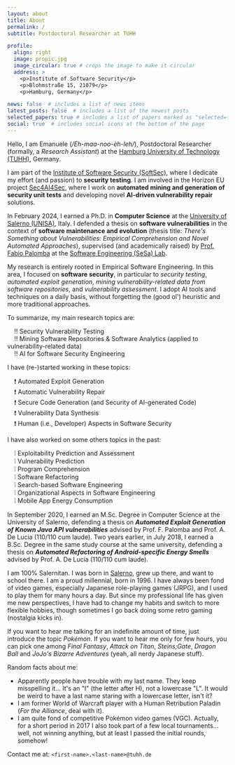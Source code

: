 ```yaml
---
layout: about
title: About
permalink: /
subtitle: Postdoctoral Researcher at TUHH

profile:
  align: right
  image: propic.jpg
  image_circular: true # crops the image to make it circular
  address: >
    <p>Institute of Software Security</p>
    <p>Blohmstraße 15, 21079</p>
    <p>Hamburg, Germany</p>

news: false  # includes a list of news items
latest_posts: false  # includes a list of the newest posts
selected_papers: true # includes a list of papers marked as "selected={true}"
social: true  # includes social icons at the bottom of the page
---
```


Hello, I am Emanuele (*/Eh-maa-noo-èh-leh/*), Postdoctoral Researcher (formally, a *Research Assistant*) at the [Hamburg University of Technology (TUHH)](https://www.tuhh.de/tuhh/startseite), Germany.

I am part of the [Institute of Software Security (SoftSec)](https://www.tuhh.de/softsec/institute), where I dedicate my effort (and passion) to **security testing**. I am involved in the Horizon EU project [Sec4AI4Sec](https://www.sec4ai4sec-project.eu/), where I work on **automated mining and generation of security unit tests** and developing novel **AI-driven vulnerability repair** solutions.

In February 2024, I earned a Ph.D. in **Computer Science** at the [University of Salerno (UNISA)](https://www.unisa.it/), Italy. I defended a thesis on **software vulnerabilities** in the context of **software maintenance and evolution** (thesis title: *There's Something about Vulnerabilities: Empirical Comprehension and Novel Automated Approaches*), supervised (and academically raised) by [Prof. Fabio Palomba](https://fpalomba.github.io/) at the [Software Engineering (SeSa) Lab](https://sesalabunisa.github.io).

My research is entirely rooted in Empirical Software Engineering. In this area, I focused on **software security**, in particular to *security testing*, *automated exploit generation*, *mining vulnerability-related data from software repositories*, and *vulnerability assessment*. I adopt AI tools and techniques on a daily basis, without forgetting the (good ol') heuristic and more traditional approaches.

To summarize, my main research topics are:

&nbsp;&nbsp;&nbsp;&nbsp;:bangbang: Security Vulnerability Testing  
&nbsp;&nbsp;&nbsp;&nbsp;:bangbang: Mining Software Repositories & Software Analytics (applied to vulnerability-related data)  
&nbsp;&nbsp;&nbsp;&nbsp;:bangbang: AI for Software Security Engineering  

I have (re-)started working in these topics:

&nbsp;&nbsp;&nbsp;&nbsp;:exclamation: Automated Exploit Generation  
&nbsp;&nbsp;&nbsp;&nbsp;:exclamation: Automatic Vulnerability Repair  
&nbsp;&nbsp;&nbsp;&nbsp;:exclamation: Secure Code Generation (and Security of AI-generated Code)  
&nbsp;&nbsp;&nbsp;&nbsp;:exclamation: Vulnerability Data Synthesis  
&nbsp;&nbsp;&nbsp;&nbsp;:exclamation: Human (i.e., Developer) Aspects in Software Security  

I have also worked on some others topics in the past:

&nbsp;&nbsp;&nbsp;&nbsp;:grey_exclamation: Exploitability Prediction and Assessment  
&nbsp;&nbsp;&nbsp;&nbsp;:grey_exclamation: Vulnerability Prediction  
&nbsp;&nbsp;&nbsp;&nbsp;:grey_exclamation: Program Comprehension  
&nbsp;&nbsp;&nbsp;&nbsp;:grey_exclamation: Software Refactoring  
&nbsp;&nbsp;&nbsp;&nbsp;:grey_exclamation: Search-based Software Engineering  
&nbsp;&nbsp;&nbsp;&nbsp;:grey_exclamation: Organizational Aspects in Software Engineering  
&nbsp;&nbsp;&nbsp;&nbsp;:grey_exclamation: Mobile App Energy Consumption

In September 2020, I earned an M.Sc. Degree in Computer Science at the University of Salerno, defending a thesis on ***Automated Exploit Generation of Known Java API vulnerabilities*** advised by Prof. F. Palomba and Prof. A. De Lucia (110/110 cum laude). Two years earlier, in July 2018, I earned a B.Sc. Degree in the same study course at the same university, defending a thesis on ***Automated Refactoring of Android-specific Energy Smells*** advised by Prof. A. De Lucia (110/110 cum laude).

I am 100% Salernitan. I was born in [Salerno](https://it.wikipedia.org/wiki/Salerno), grew up there, and want to school there. I am a proud millennial, born in 1996. I have always been fond of video games, especially Japanese role-playing games (JRPG), and I used to play them for many hours a day. But since my professional life has given me new perspectives, I have had to change my habits and switch to more flexible hobbies, though sometimes I go back doing some retro gaming (nostalgia kicks in).

If you want to hear me talking for an indefinite amount of time, just introduce the topic *Pokémon*. If you want to hear me only for few hours, you can pick one among *Final Fantasy*, *Attack on Titan*, *Steins;Gate*, *Dragon Ball* and *JoJo's Bizarre Adventures* (yeah, all nerdy Japanese stuff).

Random facts about me:

- Apparently people have trouble with my last name. They keep misspelling it... It's an "I" (the letter after H), not a lowercase "L". It would be weird to have a last name staring with a lowercase letter, isn't it?
- I am former World of Warcraft player with a Human Retribution Paladin (*For the Alliance*, deal with it).
- I am quite fond of competitive Pokémon video games (VGC). Actually, for a short period in 2017 I also took part of a few local tournaments... well, not winning anything, but at least I passed the initial rounds, somehow!

Contact me at: `<first-name>.<last-name>@tuhh.de`
